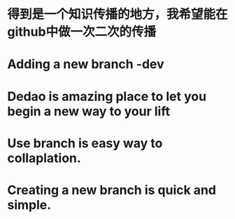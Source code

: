 # 得到是一个知识传播的地方，我希望能在github中做一次二次的传播
# Adding a new branch -dev
# Dedao is amazing place to let you begin a new way to your lift
# Use branch is easy way to collaplation.
# Creating a new branch is quick and simple.
